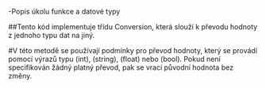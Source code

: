 -Popis úkolu funkce a datové typy

##Tento kód implementuje třídu Conversion, která slouží k převodu hodnoty z jednoho typu dat na jiný.

#V této metodě se používají podmínky pro převod hodnoty, který se provádí pomocí výrazů typu (int), (string), (float) nebo (bool). 
Pokud není specifikován žádný platný převod, pak se vrací původní hodnota bez změny.

